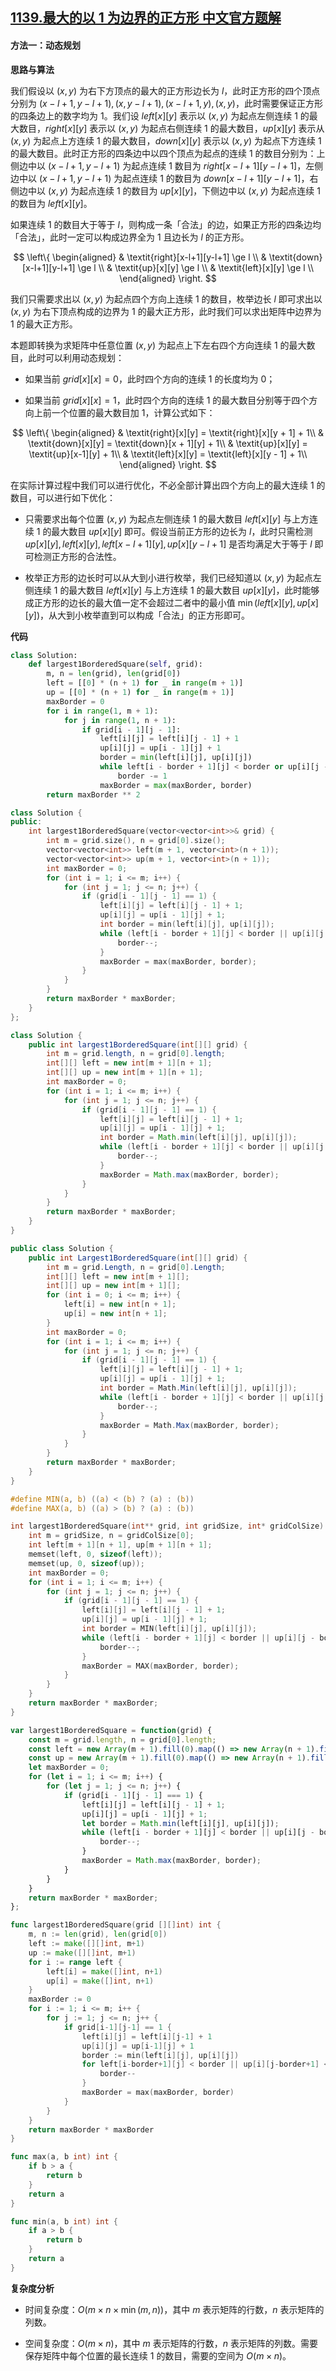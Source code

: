 ## [1139.最大的以 1 为边界的正方形 中文官方题解](https://leetcode.cn/problems/largest-1-bordered-square/solutions/100000/zui-da-de-yi-1-wei-bian-jie-de-zheng-fan-74ce)

#### 方法一：动态规划

**思路与算法**

我们假设以 $(x,y)$ 为右下方顶点的最大的正方形边长为 $l$，此时正方形的四个顶点分别为 $(x - l + 1, y - l + 1), (x, y - l + 1), (x - l + 1, y), (x, y)$，此时需要保证正方形的四条边上的数字均为 $1$。我们设 $\textit{left}[x][y]$ 表示以 $(x,y)$ 为起点左侧连续 $1$ 的最大数目，$\textit{right}[x][y]$ 表示以 $(x,y)$ 为起点右侧连续 $1$ 的最大数目，$\textit{up}[x][y]$ 表示从 $(x,y)$ 为起点上方连续 $1$ 的最大数目，$\textit{down}[x][y]$ 表示以 $(x,y)$ 为起点下方连续 $1$ 的最大数目。此时正方形的四条边中以四个顶点为起点的连续 $1$ 的数目分别为：上侧边中以 $(x-l+1,y-l+1)$ 为起点连续 $1$ 数目为 $\textit{right}[x-l+1][y-l+1]$，左侧边中以 $(x-l+1,y-l+1)$ 为起点连续 $1$ 的数目为 $\textit{down}[x-l+1][y-l+1]$，右侧边中以 $(x,y)$ 为起点连续 $1$ 的数目为 $\textit{up}[x][y]$，下侧边中以 $(x,y)$ 为起点连续 $1$ 的数目为 $\textit{left}[x][y]$。

如果连续 $1$ 的数目大于等于 $l$，则构成一条「合法」的边，如果正方形的四条边均「合法」，此时一定可以构成边界全为 $1$ 且边长为 $l$ 的正方形。

$$
\left\{
\begin{aligned}
& \textit{right}[x-l+1][y-l+1] \ge l \\
& \textit{down}[x-l+1][y-l+1] \ge l \\
& \textit{up}[x][y] \ge l \\
& \textit{left}[x][y] \ge l \\
\end{aligned}
\right.
$$

我们只需要求出以 $(x,y)$ 为起点四个方向上连续 $1$ 的数目，枚举边长 $l$ 即可求出以 $(x,y)$ 为右下顶点构成的边界为 $1$ 的最大正方形，此时我们可以求出矩阵中边界为 $1$ 的最大正方形。

本题即转换为求矩阵中任意位置 $(x,y)$ 为起点上下左右四个方向连续 $1$ 的最大数目，此时可以利用动态规划：

+ 如果当前 $\textit{grid}[x][x] = 0$，此时四个方向的连续 $1$ 的长度均为 $0$；

+ 如果当前 $\textit{grid}[x][x] = 1$，此时四个方向的连续 $1$ 的最大数目分别等于四个方向上前一个位置的最大数目加 $1$，计算公式如下：

$$
\left\{
\begin{aligned}
& \textit{right}[x][y] = \textit{right}[x][y + 1] + 1\\
& \textit{down}[x][y] = \textit{down}[x + 1][y] + 1\\
& \textit{up}[x][y] =  \textit{up}[x-1][y] + 1\\
& \textit{left}[x][y] =  \textit{left}[x][y - 1] + 1\\
\end{aligned}
\right.
$$

在实际计算过程中我们可以进行优化，不必全部计算出四个方向上的最大连续 $1$ 的数目，可以进行如下优化：

+ 只需要求出每个位置 $(x,y)$ 为起点左侧连续 $1$ 的最大数目 $\textit{left}[x][y]$ 与上方连续 $1$ 的最大数目 $\textit{up}[x][y]$ 即可。假设当前正方形的边长为 $l$，此时只需检测 $\textit{up}[x][y],\textit{left}[x][y],\textit{left}[x-l+1][y],\textit{up}[x][y-l+1]$ 是否均满足大于等于 $l$ 即可检测正方形的合法性。
  
+ 枚举正方形的边长时可以从大到小进行枚举，我们已经知道以 $(x,y)$ 为起点左侧连续 $1$ 的最大数目 $\textit{left}[x][y]$ 与上方连续 $1$ 的最大数目 $\textit{up}[x][y]$，此时能够成正方形的边长的最大值一定不会超过二者中的最小值 $\min(\textit{left}[x][y],\textit{up}[x][y])$，从大到小枚举直到可以构成「合法」的正方形即可。

**代码**

```Python [sol1-Python3]
class Solution:
    def largest1BorderedSquare(self, grid):
        m, n = len(grid), len(grid[0])
        left = [[0] * (n + 1) for _ in range(m + 1)]
        up = [[0] * (n + 1) for _ in range(m + 1)]
        maxBorder = 0
        for i in range(1, m + 1):
            for j in range(1, n + 1):
                if grid[i - 1][j - 1]:
                    left[i][j] = left[i][j - 1] + 1
                    up[i][j] = up[i - 1][j] + 1
                    border = min(left[i][j], up[i][j])
                    while left[i - border + 1][j] < border or up[i][j - border + 1] < border:
                        border -= 1
                    maxBorder = max(maxBorder, border)
        return maxBorder ** 2
```

```C++ [sol1-C++]
class Solution {
public:
    int largest1BorderedSquare(vector<vector<int>>& grid) {
        int m = grid.size(), n = grid[0].size();
        vector<vector<int>> left(m + 1, vector<int>(n + 1));
        vector<vector<int>> up(m + 1, vector<int>(n + 1));
        int maxBorder = 0;
        for (int i = 1; i <= m; i++) {
            for (int j = 1; j <= n; j++) {
                if (grid[i - 1][j - 1] == 1) {
                    left[i][j] = left[i][j - 1] + 1;
                    up[i][j] = up[i - 1][j] + 1;
                    int border = min(left[i][j], up[i][j]);
                    while (left[i - border + 1][j] < border || up[i][j - border + 1] < border) {
                        border--;
                    }
                    maxBorder = max(maxBorder, border);
                }
            }
        }
        return maxBorder * maxBorder;
    }
};
```

```Java [sol1-Java]
class Solution {
    public int largest1BorderedSquare(int[][] grid) {
        int m = grid.length, n = grid[0].length;
        int[][] left = new int[m + 1][n + 1];
        int[][] up = new int[m + 1][n + 1];
        int maxBorder = 0;
        for (int i = 1; i <= m; i++) {
            for (int j = 1; j <= n; j++) {
                if (grid[i - 1][j - 1] == 1) {
                    left[i][j] = left[i][j - 1] + 1;
                    up[i][j] = up[i - 1][j] + 1;
                    int border = Math.min(left[i][j], up[i][j]);
                    while (left[i - border + 1][j] < border || up[i][j - border + 1] < border) {
                        border--;
                    }
                    maxBorder = Math.max(maxBorder, border);
                }
            }
        }
        return maxBorder * maxBorder;
    }
}
```

```C# [sol1-C#]
public class Solution {
    public int Largest1BorderedSquare(int[][] grid) {
        int m = grid.Length, n = grid[0].Length;
        int[][] left = new int[m + 1][];
        int[][] up = new int[m + 1][];
        for (int i = 0; i <= m; i++) {
            left[i] = new int[n + 1];
            up[i] = new int[n + 1];
        }
        int maxBorder = 0;
        for (int i = 1; i <= m; i++) {
            for (int j = 1; j <= n; j++) {
                if (grid[i - 1][j - 1] == 1) {
                    left[i][j] = left[i][j - 1] + 1;
                    up[i][j] = up[i - 1][j] + 1;
                    int border = Math.Min(left[i][j], up[i][j]);
                    while (left[i - border + 1][j] < border || up[i][j - border + 1] < border) {
                        border--;
                    }
                    maxBorder = Math.Max(maxBorder, border);
                }
            }
        }
        return maxBorder * maxBorder;
    }
}
```

```C [sol1-C]
#define MIN(a, b) ((a) < (b) ? (a) : (b))
#define MAX(a, b) ((a) > (b) ? (a) : (b))

int largest1BorderedSquare(int** grid, int gridSize, int* gridColSize) {
    int m = gridSize, n = gridColSize[0];
    int left[m + 1][n + 1], up[m + 1][n + 1];
    memset(left, 0, sizeof(left));
    memset(up, 0, sizeof(up));
    int maxBorder = 0;
    for (int i = 1; i <= m; i++) {
        for (int j = 1; j <= n; j++) {
            if (grid[i - 1][j - 1] == 1) {
                left[i][j] = left[i][j - 1] + 1;
                up[i][j] = up[i - 1][j] + 1;
                int border = MIN(left[i][j], up[i][j]);
                while (left[i - border + 1][j] < border || up[i][j - border + 1] < border) {
                    border--;
                }
                maxBorder = MAX(maxBorder, border);
            }
        }
    }
    return maxBorder * maxBorder;
}
```

```JavaScript [sol1-JavaScript]
var largest1BorderedSquare = function(grid) {
    const m = grid.length, n = grid[0].length;
    const left = new Array(m + 1).fill(0).map(() => new Array(n + 1).fill(0));
    const up = new Array(m + 1).fill(0).map(() => new Array(n + 1).fill(0));
    let maxBorder = 0;
    for (let i = 1; i <= m; i++) {
        for (let j = 1; j <= n; j++) {
            if (grid[i - 1][j - 1] === 1) {
                left[i][j] = left[i][j - 1] + 1;
                up[i][j] = up[i - 1][j] + 1;
                let border = Math.min(left[i][j], up[i][j]);
                while (left[i - border + 1][j] < border || up[i][j - border + 1] < border) {
                    border--;
                }
                maxBorder = Math.max(maxBorder, border);
            }
        }
    }
    return maxBorder * maxBorder;
};
```

```go [sol1-Golang]
func largest1BorderedSquare(grid [][]int) int {
    m, n := len(grid), len(grid[0])
    left := make([][]int, m+1)
    up := make([][]int, m+1)
    for i := range left {
        left[i] = make([]int, n+1)
        up[i] = make([]int, n+1)
    }
    maxBorder := 0
    for i := 1; i <= m; i++ {
        for j := 1; j <= n; j++ {
            if grid[i-1][j-1] == 1 {
                left[i][j] = left[i][j-1] + 1
                up[i][j] = up[i-1][j] + 1
                border := min(left[i][j], up[i][j])
                for left[i-border+1][j] < border || up[i][j-border+1] < border {
                    border--
                }
                maxBorder = max(maxBorder, border)
            }
        }
    }
    return maxBorder * maxBorder
}

func max(a, b int) int {
    if b > a {
        return b
    }
    return a
}

func min(a, b int) int {
    if a > b {
        return b
    }
    return a
}
```

**复杂度分析**

- 时间复杂度：$O(m \times n \times \min(m,n))$，其中 $m$ 表示矩阵的行数，$n$ 表示矩阵的列数。

- 空间复杂度：$O(m \times n)$，其中 $m$ 表示矩阵的行数，$n$ 表示矩阵的列数。需要保存矩阵中每个位置的最长连续 $1$ 的数目，需要的空间为 $O(m \times n)$。